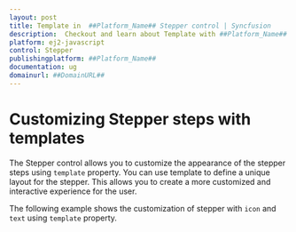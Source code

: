 ```yaml
---
layout: post
title: Template in  ##Platform_Name## Stepper control | Syncfusion
description:  Checkout and learn about Template with ##Platform_Name## Stepper control of Syncfusion Essential JS 2 and more details.
platform: ej2-javascript
control: Stepper
publishingplatform: ##Platform_Name##
documentation: ug
domainurl: ##DomainURL##
---
```


# Customizing Stepper steps with templates

The Stepper control allows you to customize the appearance of the stepper steps using `template` property. You can use template to define a unique layout for the stepper. This allows you to create a more customized and interactive experience for the user. 

The following example shows the customization of stepper with `icon` and `text` using `template` property.
